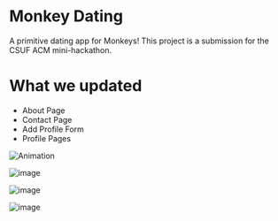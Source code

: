 # Monkey Dating
A primitive dating app for Monkeys! This project is a submission for the CSUF ACM mini-hackathon.
# What we updated
* About Page
* Contact Page
* Add Profile Form
* Profile Pages

![Animation](https://user-images.githubusercontent.com/71571206/226253316-25d89792-7926-468c-9b30-74394bed1450.gif)


![image](https://user-images.githubusercontent.com/71571206/226246617-1775439d-fa20-4d49-a0d2-64fdd81f1189.png)

![image](https://user-images.githubusercontent.com/71571206/226246495-7d7518d1-80f5-41af-baa9-d652f3d7ac2b.png)

![image](https://user-images.githubusercontent.com/71571206/226246517-62f749ef-6e96-4284-8121-a2de068478cc.png)
